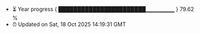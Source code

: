 - ⏳ Year progress { ███████████████████████▁▁▁▁▁▁▁ } 79.62 %
- ⏰ Updated on Sat, 18 Oct 2025 14:19:31 GMT

